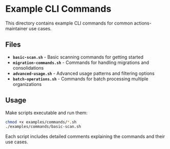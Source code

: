 # Example CLI Commands

This directory contains example CLI commands for common actions-maintainer use cases.

## Files

- **`basic-scan.sh`** - Basic scanning commands for getting started
- **`migration-commands.sh`** - Commands for handling migrations and consolidations  
- **`advanced-usage.sh`** - Advanced usage patterns and filtering options
- **`batch-operations.sh`** - Commands for batch processing multiple organizations

## Usage

Make scripts executable and run them:
```bash
chmod +x examples/commands/*.sh
./examples/commands/basic-scan.sh
```

Each script includes detailed comments explaining the commands and their use cases.